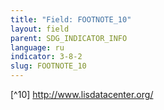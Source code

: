 ```yaml
---
title: "Field: FOOTNOTE_10"
layout: field
parent: SDG_INDICATOR_INFO
language: ru
indicator: 3-8-2
slug: FOOTNOTE_10
---
```

[^10] http://www.lisdatacenter.org/